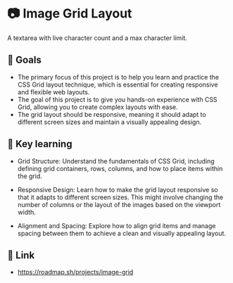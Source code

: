 # 📷 Image Grid Layout

A textarea with live character count and a max character limit.

## 🎯 Goals

- The primary focus of this project is to help you learn and practice the CSS Grid layout technique, which is essential for creating responsive and flexible web layouts.
- The goal of this project is to give you hands-on experience with CSS Grid, allowing you to create complex layouts with ease.
- The grid layout should be responsive, meaning it should adapt to different screen sizes and maintain a visually appealing design.

## 🔑 Key learning

- Grid Structure: Understand the fundamentals of CSS Grid, including defining grid containers, rows, columns, and how to place items within the grid.

- Responsive Design: Learn how to make the grid layout responsive so that it adapts to different screen sizes. This might involve changing the number of columns or the layout of the images based on the viewport width.

- Alignment and Spacing: Explore how to align grid items and manage spacing between them to achieve a clean and visually appealing layout.

## 🔗 Link

- https://roadmap.sh/projects/image-grid
